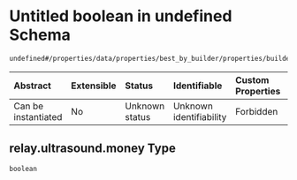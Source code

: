 # Untitled boolean in undefined Schema

```txt
undefined#/properties/data/properties/best_by_builder/properties/builder0x69/properties/relays/properties/https://relay.ultrasound.money
```



| Abstract            | Extensible | Status         | Identifiable            | Custom Properties | Additional Properties | Access Restrictions | Defined In                                                                          |
| :------------------ | :--------- | :------------- | :---------------------- | :---------------- | :-------------------- | :------------------ | :---------------------------------------------------------------------------------- |
| Can be instantiated | No         | Unknown status | Unknown identifiability | Forbidden         | Allowed               | none                | [bid\_summary.schema.json\*](../out/bid_summary.schema.json "open original schema") |

## relay.ultrasound.money Type

`boolean`
